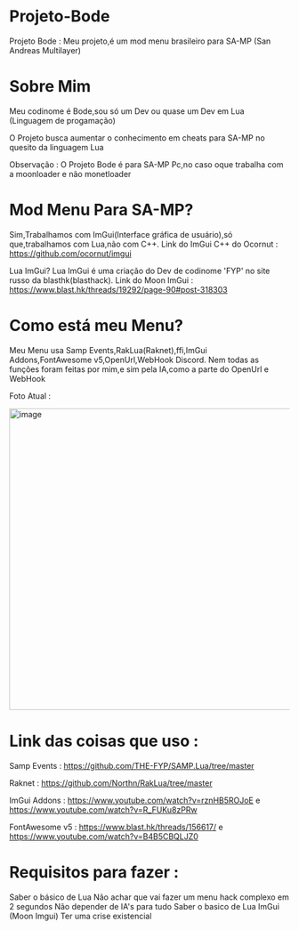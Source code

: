# Projeto-Bode
Projeto Bode : Meu projeto,é um mod menu brasileiro para SA-MP (San Andreas Multilayer)
# Sobre Mim
Meu codinome é Bode,sou só um Dev ou quase um Dev em Lua (Linguagem de progamação)

O Projeto busca aumentar o conhecimento em cheats para SA-MP no quesito da linguagem Lua

Observação : O Projeto Bode é para SA-MP Pc,no caso oque trabalha com a moonloader e não monetloader
# Mod Menu Para SA-MP? 
Sim,Trabalhamos com ImGui(Interface gráfica de usuário),só que,trabalhamos com Lua,não com C++.  Link do ImGui C++ do Ocornut :
https://github.com/ocornut/imgui

Lua ImGui? Lua ImGui é uma criação do Dev de codinome 'FYP' no site russo da blasthk(blasthack).  Link do Moon ImGui : 
https://www.blast.hk/threads/19292/page-90#post-318303

#  Como está meu Menu?
Meu Menu usa Samp Events,RakLua(Raknet),ffi,ImGui Addons,FontAwesome v5,OpenUrl,WebHook Discord. 
Nem todas as funções foram feitas por mim,e sim pela IA,como a parte do OpenUrl e  WebHook

Foto Atual :

<img width="774" height="542" alt="image" src="https://github.com/user-attachments/assets/e2e42b22-93ea-47ac-bd58-73c0b861ad97" />

# Link das coisas que uso :
Samp Events : https://github.com/THE-FYP/SAMP.Lua/tree/master

Raknet : https://github.com/Northn/RakLua/tree/master

ImGui Addons : https://www.youtube.com/watch?v=rznHB5ROJoE e https://www.youtube.com/watch?v=R_FUKu8zPRw

FontAwesome v5 : https://www.blast.hk/threads/156617/ e https://www.youtube.com/watch?v=B4B5CBQLJZ0

# Requisitos para fazer : 
Saber o básico de Lua
Não achar que vai fazer um menu hack complexo em 2 segundos
Não depender de IA's para tudo
Saber o basico de Lua ImGui (Moon Imgui)
Ter uma crise existencial




